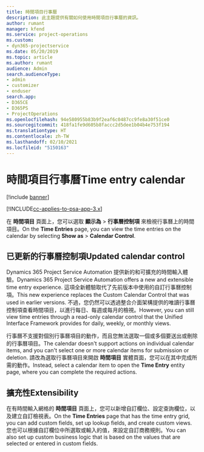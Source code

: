 ```yaml
---
title: 時間項目行事曆
description: 此主題提供有關如何使用時間項目行事曆的資訊。
author: rumant
manager: kfend
ms.service: project-operations
ms.custom:
- dyn365-projectservice
ms.date: 05/20/2019
ms.topic: article
ms.author: rumant
audience: Admin
search.audienceType:
- admin
- customizer
- enduser
search.app:
- D365CE
- D365PS
- ProjectOperations
ms.openlocfilehash: 94e580955b83b9f2eaf6c0487cc9fe8a30f51ce0
ms.sourcegitcommit: 418fa1fe9d605b8faccc2d5dee1b04b4e753f194
ms.translationtype: HT
ms.contentlocale: zh-TW
ms.lasthandoff: 02/10/2021
ms.locfileid: "5150163"
---
```

# <a name="time-entry-calendar"></a><span data-ttu-id="b4e87-103">時間項目行事曆</span><span class="sxs-lookup"><span data-stu-id="b4e87-103">Time entry calendar</span></span>

[!include [banner](../includes/psa-now-project-operations.md)]

[!INCLUDE[cc-applies-to-psa-app-3.x](../includes/cc-applies-to-psa-app-3x.md)]

<span data-ttu-id="b4e87-104">在 **時間項目** 頁面上，您可以選取 **顯示為** \> **行事曆控制項** 來檢視行事曆上的時間項目。</span><span class="sxs-lookup"><span data-stu-id="b4e87-104">On the **Time Entries** page, you can view the time entries on the calendar by selecting **Show as** \> **Calendar Control**.</span></span>

## <a name="updated-calendar-control"></a><span data-ttu-id="b4e87-105">已更新的行事曆控制項</span><span class="sxs-lookup"><span data-stu-id="b4e87-105">Updated calendar control</span></span>

<span data-ttu-id="b4e87-106">Dynamics 365 Project Service Automation 提供新的和可擴充的時間輸入體驗。</span><span class="sxs-lookup"><span data-stu-id="b4e87-106">Dynamics 365 Project Service Automation offers a new and extensible time entry experience.</span></span> <span data-ttu-id="b4e87-107">這項全新體驗取代了先前版本中使用的自訂行事曆控制項。</span><span class="sxs-lookup"><span data-stu-id="b4e87-107">This new experience replaces the Custom Calendar Control that was used in earlier versions.</span></span> <span data-ttu-id="b4e87-108">不過，您仍然可以透過整合介面架構提供的唯讀行事曆控制項查看時間項目，以進行每日、每週或每月的檢視。</span><span class="sxs-lookup"><span data-stu-id="b4e87-108">However, you can still view time entries through a read-only calendar control that the Unified Interface Framework provides for daily, weekly, or monthly views.</span></span>

<span data-ttu-id="b4e87-109">行事曆不支援對個別行事曆項目的動作，而且您無法選取一個或多個要送出或刪除的行事曆項目。</span><span class="sxs-lookup"><span data-stu-id="b4e87-109">The calendar doesn't support actions on individual calendar items, and you can't select one or more calendar items for submission or deletion.</span></span> <span data-ttu-id="b4e87-110">請改為選取行事曆項目來開啟 **時間項目** 實體頁面，您可以在其中完成所需的動作。</span><span class="sxs-lookup"><span data-stu-id="b4e87-110">Instead, select a calendar item to open the **Time Entry** entity page, where you can complete the required actions.</span></span>

## <a name="extensibility"></a><span data-ttu-id="b4e87-111">擴充性</span><span class="sxs-lookup"><span data-stu-id="b4e87-111">Extensibility</span></span>

<span data-ttu-id="b4e87-112">在有時間輸入網格的 **時間項目** 頁面上，您可以新增自訂欄位、設定查詢欄位，以及建立自訂檢視表。</span><span class="sxs-lookup"><span data-stu-id="b4e87-112">On the **Time Entries** page that has the time entry grid, you can add custom fields, set up lookup fields, and create custom views.</span></span> <span data-ttu-id="b4e87-113">您也可以根據自訂欄位中所選取或輸入的值，來設定自訂商務規則。</span><span class="sxs-lookup"><span data-stu-id="b4e87-113">You can also set up custom business logic that is based on the values that are selected or entered in custom fields.</span></span>
